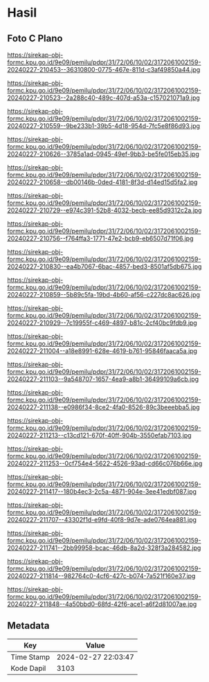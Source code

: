 # Hasil

## Foto C Plano

https://sirekap-obj-formc.kpu.go.id/9e09/pemilu/pdpr/31/72/06/10/02/3172061002159-20240227-210453--36310800-0775-467e-811d-c3af49850a44.jpg

https://sirekap-obj-formc.kpu.go.id/9e09/pemilu/pdpr/31/72/06/10/02/3172061002159-20240227-210523--2a288c40-489c-407d-a53a-c157021071a9.jpg

https://sirekap-obj-formc.kpu.go.id/9e09/pemilu/pdpr/31/72/06/10/02/3172061002159-20240227-210559--9be233b1-39b5-4d18-954d-7fc5e8f86d93.jpg

https://sirekap-obj-formc.kpu.go.id/9e09/pemilu/pdpr/31/72/06/10/02/3172061002159-20240227-210626--3785a1ad-0945-49ef-9bb3-be5fe015eb35.jpg

https://sirekap-obj-formc.kpu.go.id/9e09/pemilu/pdpr/31/72/06/10/02/3172061002159-20240227-210658--db00146b-0ded-4181-8f3d-d14ed15d5fa2.jpg

https://sirekap-obj-formc.kpu.go.id/9e09/pemilu/pdpr/31/72/06/10/02/3172061002159-20240227-210729--e974c391-52b8-4032-becb-ee85d9312c2a.jpg

https://sirekap-obj-formc.kpu.go.id/9e09/pemilu/pdpr/31/72/06/10/02/3172061002159-20240227-210756--f764ffa3-1771-47e2-bcb9-eb6507d71f06.jpg

https://sirekap-obj-formc.kpu.go.id/9e09/pemilu/pdpr/31/72/06/10/02/3172061002159-20240227-210830--ea4b7067-6bac-4857-bed3-8501af5db675.jpg

https://sirekap-obj-formc.kpu.go.id/9e09/pemilu/pdpr/31/72/06/10/02/3172061002159-20240227-210859--5b89c5fa-19bd-4b60-af56-c227dc8ac626.jpg

https://sirekap-obj-formc.kpu.go.id/9e09/pemilu/pdpr/31/72/06/10/02/3172061002159-20240227-210929--7c19955f-c469-4897-b81c-2cf40bc9fdb9.jpg

https://sirekap-obj-formc.kpu.go.id/9e09/pemilu/pdpr/31/72/06/10/02/3172061002159-20240227-211004--a18e8991-628e-4619-b761-95846faaca5a.jpg

https://sirekap-obj-formc.kpu.go.id/9e09/pemilu/pdpr/31/72/06/10/02/3172061002159-20240227-211103--9a548707-1657-4ea9-a8b1-36499109a6cb.jpg

https://sirekap-obj-formc.kpu.go.id/9e09/pemilu/pdpr/31/72/06/10/02/3172061002159-20240227-211138--e0986f34-8ce2-4fa0-8526-89c3beeebba5.jpg

https://sirekap-obj-formc.kpu.go.id/9e09/pemilu/pdpr/31/72/06/10/02/3172061002159-20240227-211213--c13cd121-670f-40ff-904b-3550efab7103.jpg

https://sirekap-obj-formc.kpu.go.id/9e09/pemilu/pdpr/31/72/06/10/02/3172061002159-20240227-211253--0cf754e4-5622-4526-93ad-cd66c076b66e.jpg

https://sirekap-obj-formc.kpu.go.id/9e09/pemilu/pdpr/31/72/06/10/02/3172061002159-20240227-211417--180b4ec3-2c5a-4871-904e-3ee41edbf087.jpg

https://sirekap-obj-formc.kpu.go.id/9e09/pemilu/pdpr/31/72/06/10/02/3172061002159-20240227-211707--43302f1d-e9fd-40f8-9d7e-ade0764ea881.jpg

https://sirekap-obj-formc.kpu.go.id/9e09/pemilu/pdpr/31/72/06/10/02/3172061002159-20240227-211741--2bb99958-bcac-46db-8a2d-328f3a284582.jpg

https://sirekap-obj-formc.kpu.go.id/9e09/pemilu/pdpr/31/72/06/10/02/3172061002159-20240227-211814--982764c0-4cf6-427c-b074-7a521f160e37.jpg

https://sirekap-obj-formc.kpu.go.id/9e09/pemilu/pdpr/31/72/06/10/02/3172061002159-20240227-211848--4a50bbd0-68fd-42f6-ace1-a6f2d81007ae.jpg


## Metadata

| Key        | Value               |
| ---------- | ------------------- |
| Time Stamp | 2024-02-27 22:03:47 |
| Kode Dapil | 3103                |




